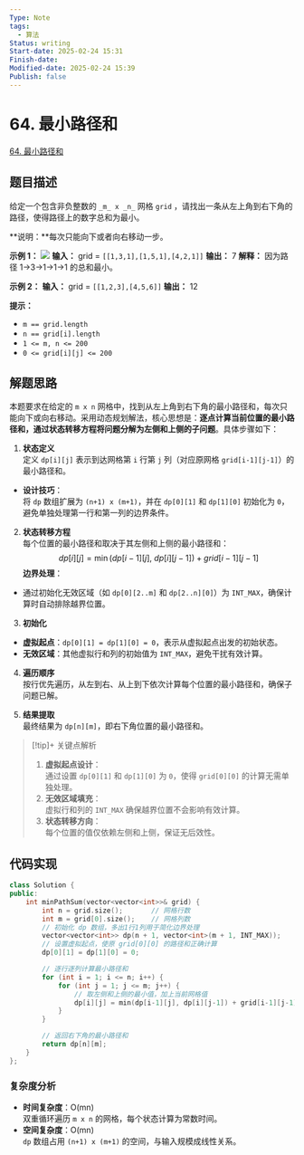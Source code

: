 ```yaml
---
Type: Note
tags:
  - 算法
Status: writing
Start-date: 2025-02-24 15:31
Finish-date: 
Modified-date: 2025-02-24 15:39
Publish: false
---
```



# 64. 最小路径和
[64. 最小路径和](https://leetcode.cn/problems/minimum-path-sum/)

## 题目描述
给定一个包含非负整数的 `_m_ x _n_` 网格 `grid` ，请找出一条从左上角到右下角的路径，使得路径上的数字总和为最小。

**说明：**每次只能向下或者向右移动一步。

**示例 1：**
![](https://assets.leetcode.com/uploads/2020/11/05/minpath.jpg)
**输入：** grid = `[[1,3,1],[1,5,1],[4,2,1]]`
**输出：** 7
**解释：** 因为路径 1→3→1→1→1 的总和最小。

**示例 2：**
**输入：** grid = `[[1,2,3],[4,5,6]]`
**输出：** 12

**提示：**
- `m == grid.length`
- `n == grid[i].length`
- `1 <= m, n <= 200`
- `0 <= grid[i][j] <= 200`

## 解题思路

本题要求在给定的 `m x n` 网格中，找到从左上角到右下角的最小路径和，每次只能向下或向右移动。采用动态规划解法，核心思想是：**逐点计算当前位置的最小路径和，通过状态转移方程将问题分解为左侧和上侧的子问题**。具体步骤如下：



1. **状态定义**  
定义 `dp[i][j]` 表示到达网格第 `i` 行第 `j` 列（对应原网格 `grid[i-1][j-1]`）的最小路径和。  
- **设计技巧**：  
  将 `dp` 数组扩展为 `(n+1) x (m+1)`，并在 `dp[0][1]` 和 `dp[1][0]` 初始化为 `0`，避免单独处理第一行和第一列的边界条件。


2. **状态转移方程**  
每个位置的最小路径和取决于其左侧和上侧的最小路径和：  
$$dp[i][j] = \min(dp[i-1][j], \ dp[i][j-1]) + grid[i-1][j-1]$$
**边界处理**：  
- 通过初始化无效区域（如 `dp[0][2..m]` 和 `dp[2..n][0]`）为 `INT_MAX`，确保计算时自动排除越界位置。


3. **初始化**  
- **虚拟起点**：`dp[0][1] = dp[1][0] = 0`，表示从虚拟起点出发的初始状态。  
- **无效区域**：其他虚拟行和列的初始值为 `INT_MAX`，避免干扰有效计算。


4. **遍历顺序**  
按行优先遍历，从左到右、从上到下依次计算每个位置的最小路径和，确保子问题已解。


5. **结果提取**  
最终结果为 `dp[n][m]`，即右下角位置的最小路径和。


> [!tip]+ 关键点解析
> 1. **虚拟起点设计**：  
>    通过设置 `dp[0][1]` 和 `dp[1][0]` 为 `0`，使得 `grid[0][0]` 的计算无需单独处理。
> 2. **无效区域填充**：  
>    虚拟行和列的 `INT_MAX` 确保越界位置不会影响有效计算。
> 3. **状态转移方向**：  
>    每个位置的值仅依赖左侧和上侧，保证无后效性。

## 代码实现
```cpp
class Solution {
public:
    int minPathSum(vector<vector<int>>& grid) {
        int n = grid.size();       // 网格行数
        int m = grid[0].size();    // 网格列数
        // 初始化 dp 数组，多出1行1列用于简化边界处理
        vector<vector<int>> dp(n + 1, vector<int>(m + 1, INT_MAX));
        // 设置虚拟起点，使原 grid[0][0] 的路径和正确计算
        dp[0][1] = dp[1][0] = 0;

        // 逐行逐列计算最小路径和
        for (int i = 1; i <= n; i++) {
            for (int j = 1; j <= m; j++) {
                // 取左侧和上侧的最小值，加上当前网格值
                dp[i][j] = min(dp[i-1][j], dp[i][j-1]) + grid[i-1][j-1];
            }
        }

        // 返回右下角的最小路径和
        return dp[n][m];
    }
};
```



### 复杂度分析
- **时间复杂度**：O(mn)  
  双重循环遍历 `m x n` 的网格，每个状态计算为常数时间。
- **空间复杂度**：O(mn)  
  `dp` 数组占用 `(n+1) x (m+1)` 的空间，与输入规模成线性关系。




